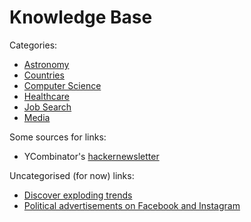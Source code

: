 # Knowledge Base

Categories:
- [Astronomy](./Astronomy.md)
- [Countries](./Countries.md)
- [Computer Science](./CS.md)
- [Healthcare](./Healthcare.md)
- [Job Search](./JobSearch.md)
- [Media](./Media.md)


Some sources for links:
- YCombinator's [hackernewsletter](https://hackernewsletter.com/)


Uncategorised (for now) links:
- [Discover exploding trends](https://trennd.co/)
- [Political advertisements on Facebook and Instagram](https://ad.watch/)

